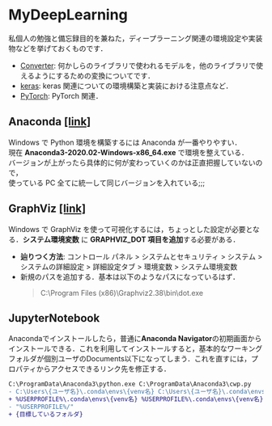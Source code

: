 # MyDeepLearning

私個人の勉強と備忘録目的を兼ねた，ディープラーニング関連の環境設定や実装物などを挙げておくものです．

- [Converter](./Converter/README.md): 何かしらのライブラリで使われるモデルを，他のライブラリで使えるようにするための変換についてです．  
- [keras](./Keras/README.md): keras 関連についての環境構築と実装における注意点など．  
- [PyTorch](./PyTorch/README.md): PyTorch 関連．  

## Anaconda [[link]](https://www.anaconda.com/distribution/)

Windows で Python 環境を構築するには Anaconda が一番やりやすい．  
現在 **Anaconda3-2020.02-Windows-x86_64.exe** で環境を整えている．  
バージョンが上がったら具体的に何が変わっていくのかは正直把握していないので，  
使っている PC 全てに統一して同じバージョンを入れている;;;


## GraphViz [[link]](https://graphviz.gitlab.io/_pages/Download/Download_windows.html)

Windows で GraphViz を使って可視化するには，ちょっとした設定が必要となる．**システム環境変数** に **GRAPHVIZ_DOT 項目を追加**する必要がある．
- **辿りつく方法**: コントロール パネル > システムとセキュリティ > システム > システムの詳細設定 > 詳細設定タブ > 環境変数 > システム環境変数  
- 新規のパスを追加する．基本は以下のようなパスになっているはず．  
    > C:\\Program Files (x86)\\Graphviz2.38\\bin\\dot.exe


## JupyterNotebook

Anacondaでインストールしたら，普通に**Anaconda Navigator**の初期画面からインストールできる．これを利用してインストールすると，基本的なワーキングフォルダが個別ユーザのDocuments以下になってしまう．これを直すには，プロパティからアクセスできるリンク先を修正する．  

```diff
C:\ProgramData\Anaconda3\python.exe C:\ProgramData\Anaconda3\cwp.py 
- C:\Users\{ユーザ名}\.conda\envs\{venv名} C:\Users\{ユーザ名}\.conda\envs\{venv名}\python.exe C:\Users\{ユーザ名}\.conda\envs\{venv名}\Scripts\jupyter-notebook-script.py
+ %USERPROFILE%\.conda\envs\{venv名} %USERPROFILE%\.conda\envs\{venv名}\python.exe %USERPROFILE%\.conda\envs\{venv名}\Scripts\jupyter-notebook-script.py
- "%USERPROFILE%/"
+ {目標しているフォルダ}
```
